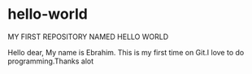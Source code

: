 # hello-world
MY FIRST REPOSITORY NAMED HELLO WORLD

Hello dear, My name is Ebrahim. This is my first time on Git.I love to do programming.Thanks alot
